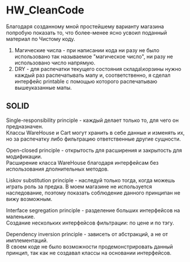 # HW_CleanCode

Благодаря созданному мной простейшему варианту магазина попробую показать то, что более-менее ясно усвоил поданный материал по Чистому коду.

1. Магические числа - при написании кода ни разу не было использовано так называемое "магическое число", ни разу не использовано число напрямую.
2. DRY - для распечатки текущего состояния склада\корзины нужно каждый раз распечатывать мапу и, соответственно, я сделал интерфейс printable с помощью которого распечатываю вышеуказанные мапы.

## SOLID

Single-responsibility principle - каждый делает только то, для чего он предназначен.  
Классы WareHouse и Cart могут хранить в себе данные и изменять их, но за распечатку либо фильтрацию ответственные другие сущности.

Open-closed principle - открытость для расширения и закрытость для модификации.  
Расширение класса WareHouse благодаря интерфейсам без использования дполнительных методов.

Liskov substitution principle - наследуй только тогда, когда можешь играть роль за предка. 
В моем магазине не используется наследование, поэтому показать соблюдение данного принципан не вижу возможным.

Interface segregation principle - разделение больших интерфейсов на маленькие.  
Создание нескольких интерфейсов фильтрации: по цене и по тэгу.

Dependency inversion principle - зависеть от абстракций, а не от имплементаций.  
В своем коде не было возможности продемонстрировать данный принцип, так как не создавал классы на основании интерфейсов.
